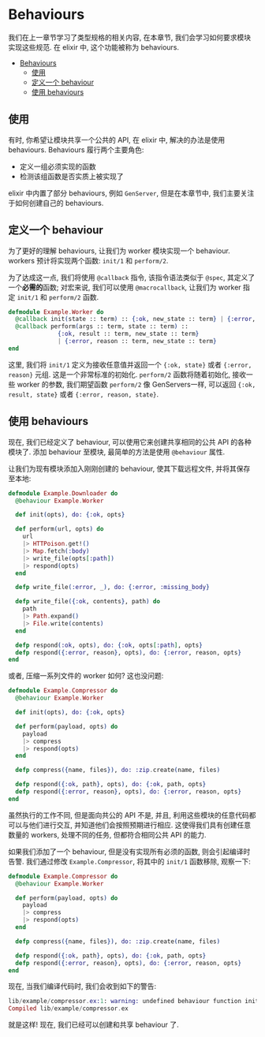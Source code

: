 # Behaviours

我们在上一章节学习了类型规格的相关内容, 在本章节, 我们会学习如何要求模块实现这些规范. 在 elixir 中, 这个功能被称为 behaviours.

<!-- TOC -->

- [Behaviours](#behaviours)
  - [使用](#%E4%BD%BF%E7%94%A8)
  - [定义一个 behaviour](#%E5%AE%9A%E4%B9%89%E4%B8%80%E4%B8%AA-behaviour)
  - [使用 behaviours](#%E4%BD%BF%E7%94%A8-behaviours)

<!-- /TOC -->

## 使用

有时, 你希望让模块共享一个公共的 API, 在 elixir 中, 解决的办法是使用 behaviours. Behaviours 履行两个主要角色:

* 定义一组必须实现的函数
* 检测该组函数是否实质上被实现了

elixir 中内置了部分 behaviours, 例如 `GenServer`, 但是在本章节中, 我们主要关注于如何创建自己的 behaviours.

## 定义一个 behaviour

为了更好的理解 behaviours, 让我们为 worker 模块实现一个 behaviour. workers 预计将实现两个函数: `init/1` 和 `perform/2`.

为了达成这一点, 我们将使用 `@callback` 指令, 该指令语法类似于 `@spec`, 其定义了一个**必需的**函数; 对宏来说, 我们可以使用 `@macrocallback`, 让我们为 worker 指定 `init/1` 和 `perform/2` 函数.

```elixir
defmodule Example.Worker do
  @callback init(state :: term) :: {:ok, new_state :: term} | {:error, reason :: term}
  @callback perform(args :: term, state :: term) ::
              {:ok, result :: term, new_state :: term}
              | {:error, reason :: term, new_state :: term}
end
```

这里, 我们将 `init/1` 定义为接收任意值并返回一个 `{:ok, state}` 或者 `{:error, reason}` 元组. 这是一个非常标准的初始化. `perform/2` 函数将随着初始化, 接收一些 worker 的参数, 我们期望函数 `perform/2` 像 GenServers一样, 可以返回 `{:ok, result, state}` 或者 `{:error, reason, state}`.

## 使用 behaviours

现在, 我们已经定义了 behaviour, 可以使用它来创建共享相同的公共 API 的各种模块了. 添加 behaviour 至模块, 最简单的方法是使用 `@behaviour` 属性.

让我们为现有模块添加入刚刚创建的 behaviour, 使其下载远程文件, 并将其保存至本地:
```elixir
defmodule Example.Downloader do
  @behaviour Example.Worker

  def init(opts), do: {:ok, opts}

  def perform(url, opts) do
    url
    |> HTTPoison.get!()
    |> Map.fetch(:body)
    |> write_file(opts[:path])
    |> respond(opts)
  end

  defp write_file(:error, _), do: {:error, :missing_body}

  defp write_file({:ok, contents}, path) do
    path
    |> Path.expand()
    |> File.write(contents)
  end

  defp respond(:ok, opts), do: {:ok, opts[:path], opts}
  defp respond({:error, reason}, opts), do: {:error, reason, opts}
end
```

或者, 压缩一系列文件的 worker 如何? 这也没问题:
```elixir
defmodule Example.Compressor do
  @behaviour Example.Worker

  def init(opts), do: {:ok, opts}

  def perform(payload, opts) do
    payload
    |> compress
    |> respond(opts)
  end

  defp compress({name, files}), do: :zip.create(name, files)

  defp respond({:ok, path}, opts), do: {:ok, path, opts}
  defp respond({:error, reason}, opts), do: {:error, reason, opts}
end
```

虽然执行的工作不同, 但是面向共公的 API 不是, 并且, 利用这些模块的任意代码都可以与他们进行交互, 并知道他们会按照预期进行相应. 这使得我们具有创建任意数量的 workers, 处理不同的任务, 但都符合相同公共 API 的能力.

如果我们添加了一个 behaviour, 但是没有实现所有必须的函数, 则会引起编译时告警. 我们通过修改 `Example.Compressor`, 将其中的 `init/1` 函数移除, 观察一下:
```elixir
defmodule Example.Compressor do
  @behaviour Example.Worker

  def perform(payload, opts) do
    payload
    |> compress
    |> respond(opts)
  end

  defp compress({name, files}), do: :zip.create(name, files)

  defp respond({:ok, path}, opts), do: {:ok, path, opts}
  defp respond({:error, reason}, opts), do: {:error, reason, opts}
end
```

现在, 当我们编译代码时, 我们会收到如下的警告:
```elixir
lib/example/compressor.ex:1: warning: undefined behaviour function init/1 (for behaviour Example.Worker)
Compiled lib/example/compressor.ex
```

就是这样! 现在, 我们已经可以创建和共享 behaviour 了.